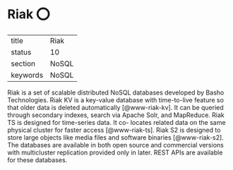 # Riak :o:


|          |          |
| -------- | -------- |
| title    | Riak     | 
| status   | 10       |
| section  | NoSQL    |
| keywords | NoSQL    |



Riak is a set of scalable distributed NoSQL databases developed by
Basho Technologies. Riak KV is a key-value database with time-to-live
feature so that older data is deleted
automatically [@www-riak-kv].  It can be queried through secondary
indexes, search via Apache Solr, and MapReduce. Riak TS is designed
for time-series data. It co- locates related data on the same physical
cluster for faster access [@www-riak-ts]. Riak S2 is designed to
store large objects like media files and software
binaries [@www-riak-s2]. The databases are available in both open
source and commercial versions with multicluster replication provided
only in later. REST APIs are available for these databases.



